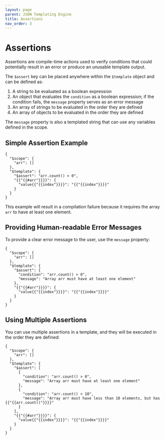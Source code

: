 ```yaml
---
layout: page
parent: JSON Templating Engine
title: Assertions
nav_order: 3
---
```


# Assertions

Assertions are compile-time actions used to verify conditions that could potentially result in an error or produce an unusable template output.

The `$assert` key can be placed anywhere within the `$template` object and can be defined as:

1. A string to be evaluated as a boolean expression
2. An object that evaluates the `condition` as a boolean expression; if the condition fails, the `message` property serves as an error message
3. An array of strings to be evaluated in the order they are defined
4. An array of objects to be evaluated in the order they are defined

The `message` property is also a templated string that can use any variables defined in the scope.

## Simple Assertion Example

```jsonc
{
  "$scope": {
    "arr": []
  },
  "$template": {
    "$assert": "arr.count() > 0",
    "{{"{{#arr"}}}}": {
      "value{{"{{index"}}}}": "{{"{{index"}}}}"
    }
  }
}
```

This example will result in a compilation failure because it requires the array `arr` to have at least one element.

## Providing Human-readable Error Messages

To provide a clear error message to the user, use the `message` property:

```jsonc
{
  "$scope": {
    "arr": []
  },
  "$template": {
    "$assert": {
      "condition": "arr.count() > 0",
      "message": "Array arr must have at least one element"
    },
    "{{"{{#arr"}}}}": {
      "value{{"{{index"}}}}": "{{"{{index"}}}}"
    }
  }
}
```

## Using Multiple Assertions

You can use multiple assertions in a template, and they will be executed in the order they are defined:

```jsonc
{
  "$scope": {
    "arr": []
  },
  "$template": {
    "$assert": [
      {
        "condition": "arr.count() > 0",
        "message": "Array arr must have at least one element"
      },
      {
        "condition": "arr.count() < 10",
        "message": "Array arr must have less than 10 elements, but has {{"{{arr.count()"}}}}"
      }
    ],
    "{{"{{#arr"}}}}": {
      "value{{"{{index"}}}}": "{{"{{index"}}}}"
    }
  }
}
```